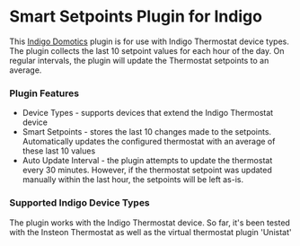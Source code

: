 # Smart Setpoints Plugin for Indigo

This [Indigo Domotics][3] plugin is for use with Indigo Thermostat device types. The plugin collects the last 10 setpoint values for each hour of the day. On regular intervals, the plugin will update the Thermostat setpoints to an average.

### Plugin Features
* Device Types - supports devices that extend the Indigo Thermostat device 
* Smart Setpoints - stores the last 10 changes made to the setpoints. Automatically updates the configured thermostat with an average of these last 10 values
* Auto Update Interval - the plugin attempts to update the thermostat every 30 minutes. However, if the thermostat setpoint was updated manually within the last hour, the setpoints will be left as-is.

### Supported Indigo Device Types

The plugin works with the Indigo Thermostat device. So far, it's been tested with the Insteon Thermostat as well as the virtual thermostat plugin 'Unistat'

[1]: https://github.com/rbdubz3/sylvania-lightify-indigo/wiki
[2]: https://github.com/rbdubz3/sylvania-lightify-indigo/releases
[3]: http://www.indigodomo.com